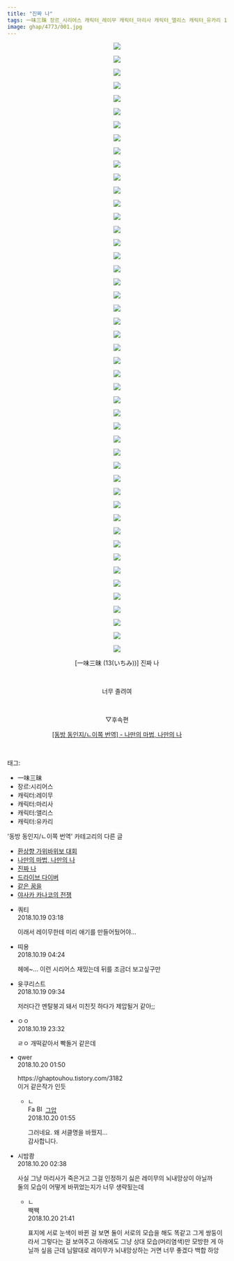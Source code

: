 ```yaml
---
title: "진짜 나"
tags: 一味三昧 장르_시리어스 캐릭터_레이무 캐릭터_마리사 캐릭터_앨리스 캐릭터_유카리 13 いちみ 동방_동인지／ㄴ이쪽_번역
image: ghap/4773/001.jpg
---
```

<div class="article">
<p style="text-align: center; clear: none; float: none;"><img src="{{ site.nasurl }}/ghap/4773/001.jpg"/></p>
<p style="text-align: center; clear: none; float: none;"><img src="{{ site.nasurl }}/ghap/4773/002.jpg"/></p>
<p style="text-align: center; clear: none; float: none;"><img src="{{ site.nasurl }}/ghap/4773/003.jpg"/></p>
<p style="text-align: center; clear: none; float: none;"><img src="{{ site.nasurl }}/ghap/4773/004.jpg"/></p>
<p style="text-align: center; clear: none; float: none;"><img src="{{ site.nasurl }}/ghap/4773/005.jpg"/></p>
<p style="text-align: center; clear: none; float: none;"><img src="{{ site.nasurl }}/ghap/4773/006.jpg"/></p>
<p style="text-align: center; clear: none; float: none;"><img src="{{ site.nasurl }}/ghap/4773/007.jpg"/></p>
<p style="text-align: center; clear: none; float: none;"><img src="{{ site.nasurl }}/ghap/4773/008.jpg"/></p>
<p style="text-align: center; clear: none; float: none;"><img src="{{ site.nasurl }}/ghap/4773/009.jpg"/></p>
<p style="text-align: center; clear: none; float: none;"><img src="{{ site.nasurl }}/ghap/4773/010.jpg"/></p>
<p style="text-align: center; clear: none; float: none;"><img src="{{ site.nasurl }}/ghap/4773/011.jpg"/></p>
<p style="text-align: center; clear: none; float: none;"><img src="{{ site.nasurl }}/ghap/4773/012.jpg"/></p>
<p style="text-align: center; clear: none; float: none;"><img src="{{ site.nasurl }}/ghap/4773/013.jpg"/></p>
<p style="text-align: center; clear: none; float: none;"><img src="{{ site.nasurl }}/ghap/4773/014.jpg"/></p>
<p style="text-align: center; clear: none; float: none;"><img src="{{ site.nasurl }}/ghap/4773/015.jpg"/></p>
<p style="text-align: center; clear: none; float: none;"><img src="{{ site.nasurl }}/ghap/4773/016.jpg"/></p>
<p style="text-align: center; clear: none; float: none;"><img src="{{ site.nasurl }}/ghap/4773/017.jpg"/></p>
<p style="text-align: center; clear: none; float: none;"><img src="{{ site.nasurl }}/ghap/4773/018.jpg"/></p>
<p style="text-align: center; clear: none; float: none;"><img src="{{ site.nasurl }}/ghap/4773/019.jpg"/></p>
<p style="text-align: center; clear: none; float: none;"><img src="{{ site.nasurl }}/ghap/4773/020.jpg"/></p>
<p style="text-align: center; clear: none; float: none;"><img src="{{ site.nasurl }}/ghap/4773/021.jpg"/></p>
<p style="text-align: center; clear: none; float: none;"><img src="{{ site.nasurl }}/ghap/4773/022.jpg"/></p>
<p style="text-align: center; clear: none; float: none;"><img src="{{ site.nasurl }}/ghap/4773/023.jpg"/></p>
<p style="text-align: center; clear: none; float: none;"><img src="{{ site.nasurl }}/ghap/4773/024.jpg"/></p>
<p style="text-align: center; clear: none; float: none;"><img src="{{ site.nasurl }}/ghap/4773/025.jpg"/></p>
<p style="text-align: center; clear: none; float: none;"><img src="{{ site.nasurl }}/ghap/4773/026.jpg"/></p>
<p style="text-align: center; clear: none; float: none;"><img src="{{ site.nasurl }}/ghap/4773/027.jpg"/></p>
<p style="text-align: center; clear: none; float: none;"><img src="{{ site.nasurl }}/ghap/4773/028.jpg"/></p>
<p style="text-align: center; clear: none; float: none;"><img src="{{ site.nasurl }}/ghap/4773/029.jpg"/></p>
<p style="text-align: center; clear: none; float: none;"><img src="{{ site.nasurl }}/ghap/4773/030.jpg"/></p>
<p style="text-align: center; clear: none; float: none;"><img src="{{ site.nasurl }}/ghap/4773/031.jpg"/></p>
<p style="text-align: center; clear: none; float: none;"><img src="{{ site.nasurl }}/ghap/4773/032.jpg"/></p>
<p style="text-align: center; clear: none; float: none;"><img src="{{ site.nasurl }}/ghap/4773/033.jpg"/></p>
<p style="text-align: center; clear: none; float: none;"><img src="{{ site.nasurl }}/ghap/4773/034.jpg"/></p>
<p style="text-align: center; clear: none; float: none;"><img src="{{ site.nasurl }}/ghap/4773/035.jpg"/></p>
<p style="text-align: center; clear: none; float: none;"><img src="{{ site.nasurl }}/ghap/4773/036.jpg"/></p>
<p style="text-align: center; clear: none; float: none;"><img src="{{ site.nasurl }}/ghap/4773/037.jpg"/></p>
<p style="text-align: center; clear: none; float: none;"><img src="{{ site.nasurl }}/ghap/4773/038.jpg"/></p>
<p style="text-align: center; clear: none; float: none;"><img src="{{ site.nasurl }}/ghap/4773/039.jpg"/></p>
<p style="text-align: center; clear: none; float: none;"><img src="{{ site.nasurl }}/ghap/4773/040.jpg"/></p>
<p style="text-align: center; clear: none; float: none;"><img src="{{ site.nasurl }}/ghap/4773/041.jpg"/></p>
<p style="text-align: center; clear: none; float: none;"><img src="{{ site.nasurl }}/ghap/4773/042.jpg"/></p>
<p style="text-align: center; clear: none; float: none;"><img src="{{ site.nasurl }}/ghap/4773/043.jpg"/></p>
<p style="text-align: center; clear: none; float: none;"><img src="{{ site.nasurl }}/ghap/4773/044.jpg"/></p>
<p style="text-align: center; clear: none; float: none;"><img src="{{ site.nasurl }}/ghap/4773/045.jpg"/></p>
<p style="text-align: center; clear: none; float: none;"><img src="{{ site.nasurl }}/ghap/4773/046.jpg"/></p>
<p style="text-align: center; clear: none; float: none;"><img src="{{ site.nasurl }}/ghap/4773/047.jpg"/></p>
<p style="text-align: center; clear: none; float: none;">[一味三昧 (13(いちみ))] 진짜 나</p>
<p style="text-align: center; clear: none; float: none;"><br/></p>
<p style="text-align: center; clear: none; float: none;">너무 졸려여</p>
<p style="text-align: center; clear: none; float: none;"><br/></p>
<p style="text-align: center; clear: none; float: none;">▽후속편</p>
<p style="text-align: center; clear: none; float: none;"><a href="https://ghaptouhou.tistory.com/4778" target="_blank">[동방 동인지/ㄴ이쪽 번역] - 나만의 마법, 나만의 나</a></p>
<p style="text-align: center; clear: none; float: none;"><br/></p>
</div><div class="tagTrail">
<p>태그: </p>
<ul>
<li>一味三昧</li>
<li>장르:시리어스</li>
<li>캐릭터:레이무</li>
<li>캐릭터:마리사</li>
<li>캐릭터:앨리스</li>
<li>캐릭터:유카리</li>
</ul>
</div><div class="another">
<p>'동방 동인지/ㄴ이쪽 번역' 카테고리의 다른 글</p>
<ul>
<li><a href="/2018-10-23-ghap_4781">환상향 가위바위보 대회</a></li>
<li><a href="/2018-10-21-ghap_4778">나만의 마법, 나만의 나</a></li>
<li><a href="/2018-10-19-ghap_4773">진짜 나</a></li>
<li><a href="/2018-10-15-ghap_4768">드라이브 다이버</a></li>
<li><a href="/2018-10-14-ghap_4765">같은 꿈을</a></li>
<li><a href="/2018-10-10-ghap_4757">야사카 카나코의 전쟁</a></li>
</ul>
</div><div class="cb_module cb_fluid">
<div class="cb_wrt cb_profile">
<div class="comment">
<ul>
<li class="cb_thumb_off" id="comment15358053">
<div class="cb_comment_area">
<div class="cb_info_area">
<div class="cb_section">
<span class="cb_nick_name">쿼티</span>
</div>
<div class="cb_section">
<span class="cb_date">2018.10.19 03:18 </span>
</div>
</div>
<div class="cb_dsc_comment">
<p class="cb_dsc">
											이래서 레이무한테 미리 애기를 만들어뒀어야...
										</p>
</div>
</div></li>
<li class="cb_thumb_off" id="comment15358070">
<div class="cb_comment_area">
<div class="cb_info_area">
<div class="cb_section">
<span class="cb_nick_name">띠용</span>
</div>
<div class="cb_section">
<span class="cb_date">2018.10.19 04:24 </span>
</div>
</div>
<div class="cb_dsc_comment">
<p class="cb_dsc">
											헤에~... 이런 시리어스 재밌는데 뒤를 조금더 보고싶구만
										</p>
</div>
</div></li>
<li class="cb_thumb_off" id="comment15358168">
<div class="cb_comment_area">
<div class="cb_info_area">
<div class="cb_section">
<span class="cb_nick_name">윳쿠리스트</span>
</div>
<div class="cb_section">
<span class="cb_date">2018.10.19 09:34 </span>
</div>
</div>
<div class="cb_dsc_comment">
<p class="cb_dsc">
											저러다간 멘탈붕괴 돼서 미친짓 하다가 제압될거 같아;;
										</p>
</div>
</div></li>
<li class="cb_thumb_off" id="comment15358518">
<div class="cb_comment_area">
<div class="cb_info_area">
<div class="cb_section">
<span class="cb_nick_name">ㅇㅇ</span>
</div>
<div class="cb_section">
<span class="cb_date">2018.10.19 23:32 </span>
</div>
</div>
<div class="cb_dsc_comment">
<p class="cb_dsc">
											ㄹㅇ 개떡같아서 빡돌거 같은데
										</p>
</div>
</div></li>
<li class="cb_thumb_off" id="comment15358567">
<div class="cb_comment_area">
<div class="cb_info_area">
<div class="cb_section">
<span class="cb_nick_name">qwer</span>
</div>
<div class="cb_section">
<span class="cb_date">2018.10.20 01:50 </span>
</div>
</div>
<div class="cb_dsc_comment">
<p class="cb_dsc">
											https://ghaptouhou.tistory.com/3182<br/>
이거 같은작가 인듯
										</p>
</div>
<ul>
<li class="cb_thumb_off" id="comment15358568">
<span class="cb_bu_subnode">ㄴ</span>
<div class="cb_comment_area">
<div class="cb_info_area">
<div class="cb_section">
<span class="cb_nick_name"><img alt="Favicon of https://ghaptouhou.tistory.com" height="16" onerror="this.onerror=null;this.parentNode.removeChild(this)" src="https://ghaptouhou.tistory.com/favicon.ico" width="16"/> <img alt="BlogIcon" height="16" onerror="this.parentNode.removeChild(this)" src="https://ghaptouhou.tistory.com/index.gif" width="16"/> <a href="https://ghaptouhou.tistory.com" onclick="return openLinkInNewWindow(this)"> 그압</a><span class="tistoryProfileLayerTrigger" onclick='TistoryProfile.show(event, this, {"title":"\uc800\uae30 \uc774\uac70 \ub098\uc911\uc5d0 \uc218\uc815 \uac00\ub2a5\ud558\ub098\uc694","url":"https:\/\/ghap.tistory.com","nickname":"\uadf8\uc555","items":[]}); return false;'></span></span>
</div>
<div class="cb_section">
<span class="cb_date">2018.10.20 01:55 </span>
</div>
</div>
<div class="cb_dsc_comment">
<p class="cb_dsc">
																그러네요. 왜 서클명을 바꿨지...<br/>
감사합니다.
															</p>
</div>
</div>
</li>
</ul>
</div></li>
<li class="cb_thumb_off" id="comment15358577">
<div class="cb_comment_area">
<div class="cb_info_area">
<div class="cb_section">
<span class="cb_nick_name">시밤쾅</span>
</div>
<div class="cb_section">
<span class="cb_date">2018.10.20 02:38 </span>
</div>
</div>
<div class="cb_dsc_comment">
<p class="cb_dsc">
											사실 그냥 마리사가 죽은거고 그걸 인정하기 싫은 레이무의 뇌내망상이 아닐까 <br/>
둘의 모습이 어떻게 바뀌었는지가 너무 생략됬는데
										</p>
</div>
<ul>
<li class="cb_thumb_off" id="comment15358943">
<span class="cb_bu_subnode">ㄴ</span>
<div class="cb_comment_area">
<div class="cb_info_area">
<div class="cb_section">
<span class="cb_nick_name">짹짹</span>
</div>
<div class="cb_section">
<span class="cb_date">2018.10.20 21:41 </span>
</div>
</div>
<div class="cb_dsc_comment">
<p class="cb_dsc">
																표지에 서로 눈색이 바뀐 걸 보면 둘이 서로의 모습을 해도 똑같고 그게 쌍둥이라서 그렇다는 걸 보여주고 아래에도 그냥 상대 모습(머리염색)만 모방한 게 아닐까 싶음 근데 님말대로 레이무가 뇌내망상하는 거면 너무 좋겠다 백합 하앙
															</p>
</div>
</div>
</li>
</ul>
</div></li>
</ul>
</div>
</div><!-- commentList close -->
</div>